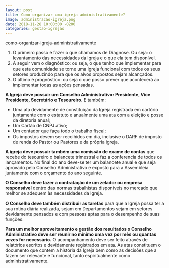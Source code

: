 ```yaml
---
layout: post
title: Como organizar uma igreja administrativamente?
image: administracao-igreja.png
date: 2018-11-28 10:00:00 -0200
categories: gestao-igrejas
---
```


como-organizar-igreja-administrativamente

1. O primeiro passo é fazer o que chamamos de Diagnose. Ou seja: o levantamento das necessidades da Igreja e o que ela tem disponível.
2. A seguir vem o diagnóstico: ou seja, o que tenho que implementar para que esta comunidade se torne uma Igreja funcional com todos os seus setores produzindo para que os alvos propostos sejam alcançados.
3. O último é prognóstico: ou seja o que posso prever que acontecerá ao implementar todas as ações pensadas.

**A Igreja deve possuir um Conselho Administrativo: Presidente, Vice Presidente, Secretário e Tesoureiro.** E também:

- Uma ata devidamente de constituição da Igreja registrada em cartório juntamente com o estatuto e anualmente uma ata com a eleição e posse da diretoria anual;
- Um Cartão de CNPJ ativo;
- Um contador que faça todo o trabalho fiscal;
- Os impostos devem ser recolhidos em dia, inclusive o DARF de imposto de renda do Pastor ou Pastores e da própria igreja.

**A igreja deve possuir também uma comissão de exame de contas** que recebe do tesoureiro o balancete trimestral e faz a conferencia de todos os lançamentos. No final do ano deve-se ter um balancete anual e que seja aprovado pelo Conselho Administrativo e exposto para a Assembleia juntamente com o orçamento do ano seguinte.

**O Conselho deve fazer a contratação de um zelador ou empresa responsável** dentro das normas trabalhistas disponíveis no mercado que melhor se adequem às necessidades da Igreja.

**O Conselho deve também distribuir as tarefas** para que a Igreja possa ter a sua rotina diária realizada, sejam em Departamentos sejam em setores devidamente pensados e com pessoas aptas para o desempenho de suas funções.

**Para um melhor aproveitamento e gestão dos resultados o Conselho Administrativo deve ser reunir no mínimo uma vez por mês ou quantas vezes for necessário.** O acompanhamento deve ser feito através de relatórios escritos e devidamente registrados em ata. As atas constituem o documento que contem a história da Igreja bem como as decisões que a fazem ser relevante e funcional, tanto espiritualmente como administrativamente.
